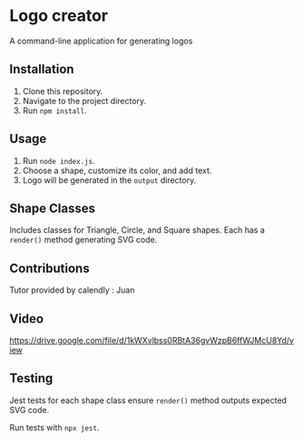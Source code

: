 # Logo creator

A command-line application for generating logos

## Installation

1. Clone this repository.
2. Navigate to the project directory.
3. Run `npm install`.

## Usage

1. Run `node index.js`.
2. Choose a shape, customize its color, and add text.
3. Logo will be generated in the `output` directory.

## Shape Classes

Includes classes for Triangle, Circle, and Square shapes. Each has a `render()` method generating SVG code.

## Contributions
Tutor provided by calendly : Juan 

## Video
https://drive.google.com/file/d/1kWXvlbss0RBtA36gvWzpB6ffWJMcU8Yd/view


## Testing

Jest tests for each shape class ensure `render()` method outputs expected SVG code.

Run tests with `npx jest`.